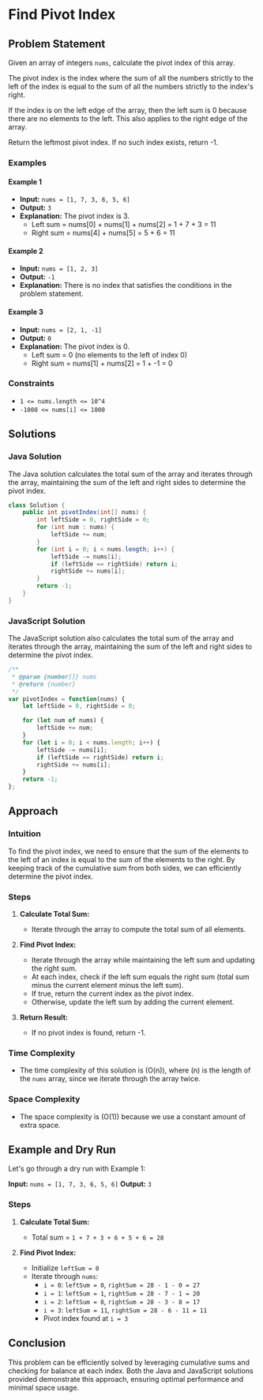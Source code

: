 # Find Pivot Index

## Problem Statement

Given an array of integers `nums`, calculate the pivot index of this array.

The pivot index is the index where the sum of all the numbers strictly to the left of the index is equal to the sum of all the numbers strictly to the index's right.

If the index is on the left edge of the array, then the left sum is 0 because there are no elements to the left. This also applies to the right edge of the array.

Return the leftmost pivot index. If no such index exists, return -1.

### Examples

#### Example 1

- **Input:** `nums = [1, 7, 3, 6, 5, 6]`
- **Output:** `3`
- **Explanation:** The pivot index is 3.
  - Left sum = nums[0] + nums[1] + nums[2] = 1 + 7 + 3 = 11
  - Right sum = nums[4] + nums[5] = 5 + 6 = 11

#### Example 2

- **Input:** `nums = [1, 2, 3]`
- **Output:** `-1`
- **Explanation:** There is no index that satisfies the conditions in the problem statement.

#### Example 3

- **Input:** `nums = [2, 1, -1]`
- **Output:** `0`
- **Explanation:** The pivot index is 0.
  - Left sum = 0 (no elements to the left of index 0)
  - Right sum = nums[1] + nums[2] = 1 + -1 = 0

### Constraints

- `1 <= nums.length <= 10^4`
- `-1000 <= nums[i] <= 1000`

## Solutions

### Java Solution

The Java solution calculates the total sum of the array and iterates through the array, maintaining the sum of the left and right sides to determine the pivot index.

```java
class Solution {
    public int pivotIndex(int[] nums) {
        int leftSide = 0, rightSide = 0;
        for (int num : nums) {
            leftSide += num;
        }
        for (int i = 0; i < nums.length; i++) {
            leftSide -= nums[i];
            if (leftSide == rightSide) return i;
            rightSide += nums[i];
        }
        return -1;
    }
}
```

### JavaScript Solution

The JavaScript solution also calculates the total sum of the array and iterates through the array, maintaining the sum of the left and right sides to determine the pivot index.

```javascript
/**
 * @param {number[]} nums
 * @return {number}
 */
var pivotIndex = function(nums) {
    let leftSide = 0, rightSide = 0;

    for (let num of nums) {
        leftSide += num;
    }
    for (let i = 0; i < nums.length; i++) {
        leftSide -= nums[i];
        if (leftSide == rightSide) return i;
        rightSide += nums[i];
    }
    return -1;
};
```

## Approach

### Intuition

To find the pivot index, we need to ensure that the sum of the elements to the left of an index is equal to the sum of the elements to the right. By keeping track of the cumulative sum from both sides, we can efficiently determine the pivot index.

### Steps

1. **Calculate Total Sum:**
   - Iterate through the array to compute the total sum of all elements.

2. **Find Pivot Index:**
   - Iterate through the array while maintaining the left sum and updating the right sum.
   - At each index, check if the left sum equals the right sum (total sum minus the current element minus the left sum).
   - If true, return the current index as the pivot index.
   - Otherwise, update the left sum by adding the current element.

3. **Return Result:**
   - If no pivot index is found, return -1.

### Time Complexity

- The time complexity of this solution is \(O(n)\), where \(n\) is the length of the `nums` array, since we iterate through the array twice.

### Space Complexity

- The space complexity is \(O(1)\) because we use a constant amount of extra space.

## Example and Dry Run

Let's go through a dry run with Example 1:

**Input:** `nums = [1, 7, 3, 6, 5, 6]`
**Output:** `3`

### Steps

1. **Calculate Total Sum:**
   - Total sum = `1 + 7 + 3 + 6 + 5 + 6 = 28`

2. **Find Pivot Index:**
   - Initialize `leftSum = 0`
   - Iterate through `nums`:
     - `i = 0`: `leftSum = 0`, `rightSum = 28 - 1 - 0 = 27`
     - `i = 1`: `leftSum = 1`, `rightSum = 28 - 7 - 1 = 20`
     - `i = 2`: `leftSum = 8`, `rightSum = 28 - 3 - 8 = 17`
     - `i = 3`: `leftSum = 11`, `rightSum = 28 - 6 - 11 = 11`
     - Pivot index found at `i = 3`

## Conclusion

This problem can be efficiently solved by leveraging cumulative sums and checking for balance at each index. Both the Java and JavaScript solutions provided demonstrate this approach, ensuring optimal performance and minimal space usage.
